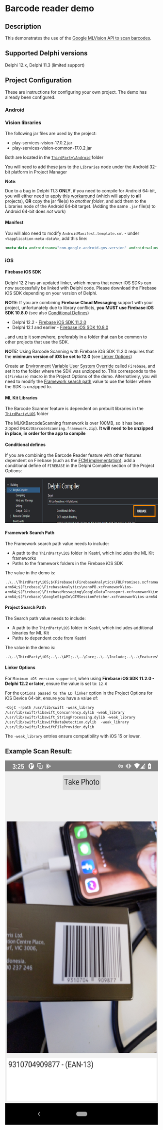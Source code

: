 # Barcode reader demo

## Description

This demonstrates the use of the [Google MLVision API to scan barcodes](https://developers.google.com/ml-kit/vision/barcode-scanning/android). 

## Supported Delphi versions

Delphi 12.x, Delphi 11.3 (limited support)

## Project Configuration

These are instructions for configuring your own project. The demo has already been configured.

### Android 

### Vision libraries

The following jar files are used by the project:

* play-services-vision-17.0.2.jar
* play-services-vision-common-17.0.2.jar

Both are located in the [`ThirdParty\Android`](https://github.com/DelphiWorlds/Kastri/tree/master/ThirdParty/Android) folder

You will need to add these jars to the `Libraries` node under the Android 32-bit platform in Project Manager

**Note**:

Due to a bug in Delphi 11.3 **ONLY**, if you need to compile for Android 64-bit, you will either need to apply [this workaround](https://docs.code-kungfu.com/books/hotfix-113-alexandria/page/fix-jar-libraries-added-to-android-64-bit-platform-target-are-not-compiled) (which will apply to **all** projects), **OR** copy the jar file(s) to _another folder_, and add them to the Libraries node of the Android 64-bit target. (Adding the same `.jar` file(s) to Android 64-bit does _not_ work)

#### Manifest

You will also need to modify `AndroidManifest.template.xml` - under `<%application-meta-data%>`, add this line:

```xml
<meta-data android:name="com.google.android.gms.version" android:value="12451000" />
```

### iOS

#### Firebase iOS SDK

Delphi 12.2 has an updated linker, which means that newer iOS SDKs can now successfully be linked with Delphi code. Please download the Firebase iOS SDK depending on your version of Delphi. 

**NOTE**: If you are combining **Firebase Cloud Messaging** support with your project, unfortunately due to library conflicts, **you MUST use Firebase iOS SDK 10.8.0** (see also [Conditional Defines](#conditional-defines))

* Delphi 12.2 - [Firebase iOS SDK 11.2.0](https://github.com/firebase/firebase-ios-sdk/releases/download/11.2.0/Firebase.zip)
* Delphi 12.1 and earlier - [Firebase iOS SDK 10.8.0](https://github.com/firebase/firebase-ios-sdk/releases/download/10.8.0/Firebase-10.8.0.zip)

..and unzip it somewhere, preferably in a folder that can be common to other projects that use the SDK. 

**NOTE:** Using Barcode Scanning with Firebase iOS SDK 11.2.0 requires that the **minimum version of iOS be set to 12.0** (see [Linker Options](#linker-options))

Create an [Environment Variable User System Override](https://docwiki.embarcadero.com/RADStudio/Alexandria/en/Environment_Variables) called `Firebase`, and set it to the folder where the SDK was unzipped to. This corresponds to the `$(Firebase)` macro in the Project Options of the demo. Alternatively, you will need to modify the [Framework search path](#framework-search-path) value to use the folder where the SDK is unzipped to.

#### ML Kit Libraries

The Barcode Scanner feature is dependent on prebuilt libraries in the [`ThirdParty\iOS`](https://github.com/DelphiWorlds/Kastri/tree/master/ThirdParty/iOS) folder

The MLKitBarcodeScanning framework is over 100MB, so it has been zipped (`MLKitBarcodeScanning.framework.zip`). **It will need to be unzipped in place, in order for the app to compile**

#### Conditional defines

If you are combining the Barcode Reader feature with other features dependent on Firebase (such as the [FCM implementation](https://github.com/DelphiWorlds/Kastri/tree/master/Demos/FCMRebooted)), add a conditional define of `FIREBASE` in the Delphi Compiler section of the Project Options:

<img src="./Screenshots/FirebaseConditionalDefine.png" alt="logo" height="150">

#### Framework Search Path

The Framework search path value needs to include:

* A path to the `ThirdParty\iOS` folder in Kastri, which includes the ML Kit frameworks
* Paths to the framework folders in the Firebase iOS SDK

The value in the demo is:

```
..\..\ThirdParty\iOS;$(Firebase)\FirebaseAnalytics\FBLPromises.xcframework\ios-arm64;$(Firebase)\FirebaseAnalytics\nanoPB.xcframework\ios-arm64;$(Firebase)\FirebaseMessaging\GoogleDataTransport.xcframework\ios-arm64;$(Firebase)\GoogleSignIn\GTMSessionFetcher.xcframework\ios-arm64
```

#### Project Search Path

The Search path value needs to include:

* A path to the `ThirdParty\iOS` folder in Kastri, which includes additional binaries for ML Kit
* Paths to dependent code from Kastri

The value in the demo is:

```
..\..\ThirdParty\iOS;..\..\API;..\..\Core;..\..\Include;..\..\Features\Barcode
```

#### Linker Options

For `Minimum iOS version supported`, when using **Firebase iOS SDK 11.2.0 - Delphi 12.2 or later**, ensure the value is set to: `12.0`

For the `Options passed to the LD linker` option in the Project Options for iOS Device 64-bit, ensure you have a value of: 

```
-ObjC -rpath /usr/lib/swift -weak_library /usr/lib/swift/libswift_Concurrency.dylib -weak_library /usr/lib/swift/libswift_StringProcessing.dylib -weak_library /usr/lib/swift/libswiftDataDetection.dylib  -weak_library /usr/lib/swift/libswiftFileProvider.dylib
``` 

The `-weak_library` entries ensure compatibility with iOS 15 or lower.

## Example Scan Result:

<img src="./Screenshots/BarcodeScanExample.png" alt="logo" height="1200">

